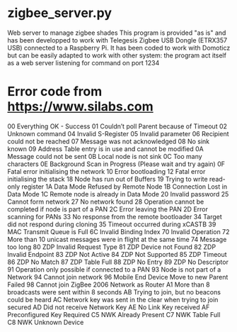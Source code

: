 # zigbee_server.py
Web server to manage zigbee shades
This program is provided "as is" and has been developped to work with Telegesis Zigbee USB Dongle (ETRX357 USB) connected to a Raspberry Pi.
It has been coded to work with Domoticz but can be easily adapted to work with other system: the program act itself as a web server listening for command on port 1234

# Error code from https://www.silabs.com
00 Everything OK - Success
01 Couldn’t poll Parent because of Timeout
02 Unknown command
04 Invalid S-Register
05 Invalid parameter
06 Recipient could not be reached
07 Message was not acknowledged
08 No sink known
09 Address Table entry is in use and cannot be modified
0A Message could not be sent
0B Local node is not sink
0C Too many characters
0E Background Scan in Progress (Please wait and try again)
0F Fatal error initialising the network
10 Error bootloading
12 Fatal error initialising the stack
18 Node has run out of Buffers
19 Trying to write read-only register
1A Data Mode Refused by Remote Node
1B Connection Lost in Data Mode
1C Remote node is already in Data Mode
20 Invalid password
25 Cannot form network
27 No network found
28 Operation cannot be completed if node is part of a PAN
2C Error leaving the PAN
2D Error scanning for PANs
33 No response from the remote bootloader
34 Target did not respond during cloning
35 Timeout occurred during xCASTB
39 MAC Transmit Queue is Full
6C Invalid Binding Index
70 Invalid Operation
72 More than 10 unicast messages were in flight at the same time
74 Message too long
80 ZDP Invalid Request Type
81 ZDP Device not Found
82 ZDP Invalid Endpoint
83 ZDP Not Active
84 ZDP Not Supported
85 ZDP Timeout
86 ZDP No Match
87 ZDP Table Full
88 ZDP No Entry
89 ZDP No Descriptor
91 Operation only possible if connected to a PAN
93 Node is not part of a Network
94 Cannot join network
96 Mobile End Device Move to new Parent Failed
98 Cannot join ZigBee 2006 Network as Router
A1 More than 8 broadcasts were sent within 8 seconds
AB Trying to join, but no beacons could be heard
AC Network key was sent in the clear when trying to join secured
AD Did not receive Network Key
AE No Link Key received
AF Preconfigured Key Required
C5 NWK Already Present
C7 NWK Table Full
C8 NWK Unknown Device
